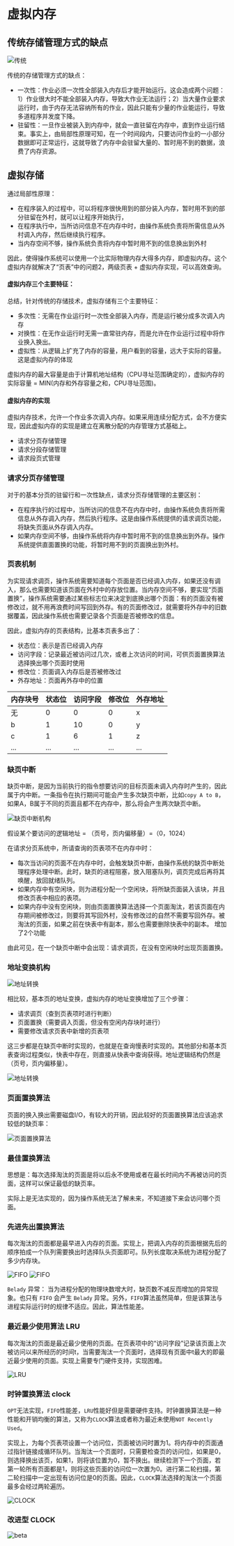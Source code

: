 # 虚拟内存

## 传统存储管理方式的缺点
![传统](内存管理_虚拟内存_传统内存分配的缺点.png)

传统的存储管理方式的缺点：
+ 一次性：作业必须一次性全部装入内存后才能开始运行。这会造成两个问题：1）作业很大时不能全部装入内存，导致大作业无法运行；2）当大量作业要求运行时，由于内存无法容纳所有的作业，因此只能有少量的作业能运行，导致多道程序并发度下降。
+ 驻留性：一旦作业被装入到内存中，就会一直驻留在内存中，直到作业运行结束。事实上，由局部性原理可知，在一个时间段内，只要访问作业的一小部分数据即可正常运行，这就导致了内存中会驻留大量的、暂时用不到的数据，浪费了内存资源。
## 虚拟存储
通过局部性原理：
+ 在程序装入的过程中，可以将程序很快用到的部分装入内存，暂时用不到的部分驻留在外村，就可以让程序开始执行，
+ 在程序执行中，当所访问信息不在内存中时，由操作系统负责将所需信息从外村调入内存，然后继续执行程序。
+ 当内存空间不够，操作系统负责将内存中暂时用不到的信息换出到外村

因此，使得操作系统可以使用一个比实际物理内存大得多内存，即虚拟内存。这个虚拟内存就解决了“页表”中的问题2，两级页表 + 虚拟内存实现，可以高效查询。

#### 虚拟内存三个主要特征：
总结，针对传统的存储技术，虚拟存储有三个主要特征：
+ 多次性：无需在作业运行时一次性全部装入内存，而是运行被分成多次调入内存
+ 对换性：在无作业运行时无需一直常驻内存，而是允许在作业运行过程中将作业换入换出。
+ 虚拟性：从逻辑上扩充了内存的容量，用户看到的容量，远大于实际的容量。这是虚拟内存的体现

虚拟内存的最大容量是由于计算机地址结构（CPU寻址范围确定的），虚拟内存的实际容量 = MIN(内存和外存容量之和，CPU寻址范围)。

#### 虚拟内存的实现
虚拟内存技术，允许一个作业多次调入内存。如果采用连续分配方式，会不方便实现，因此虚拟内存的实现是建立在离散分配的内存管理方式基础上。
+ 请求分页存储管理
+ 请求分段存储管理
+ 请求段页式管理
  
### 请求分页存储管理 
对于的基本分页的驻留行和一次性缺点，请求分页存储管理的主要区别：
+ 在程序执行的过程中，当所访问的信息不在内存中时，由操作系统负责将所需信息从外存调入内存，然后执行程序。这是由操作系统提供的请求调页功能，将缺失页面从外存调入内存。
+ 如果内存空间不够，由操作系统将内存中暂时用不到的信息换出到外存。操作系统提供直面置换的功能，将暂时用不到的页面换出到外村。

### 页表机制
为实现请求调页，操作系统需要知道每个页面是否已经调入内存，如果还没有调入，那么也需要知道该页面在外村中的存放位置。当内存空间不够，要实现“页面置换”，操作系统需要通过某些标志位来决定到底换出哪个页面：有的页面没有被修改过，就不用再浪费时间写回到外存。有的页面修改过，就需要将外存中的旧数据覆盖，因此操作系统也需要记录各个页面是否被修改的信息。

因此，虚拟内存的页表结构，比基本页表多出了：
+ 状态位：表示是否已经调入内存
+ 访问字段：记录最近被访问过几次，或者上次访问的时间，可供页面置换算法选择换出哪个页面时使用
+ 修改位：页面调入内存后是否被修改过
+ 外存地址：页面再外存中的位置

|内存块号|状态位|访问字段|修改位|外存地址|
|-|-|-|-|-|
|无|0|0|0|x|
|b|1|10|0|y|
|c|1|6|1|z|
|...|...|...|...|...|

### 缺页中断 
缺页中断，是因为当前执行的指令想要访问的目标页面未调入内存时产生的，因此属于内中断。一条指令在执行期间可能会产生多次缺页中断，比如`copy A to B`，如果A，B属于不同的页面且都不在内存中，那么将会产生两次缺页中断。

![缺页中断机构](内存管理_虚拟内存_缺页中断_2.png) 

假设某个要访问的逻辑地址 = （页号，页内偏移量）=（0，1024）

在请求分页系统中，所请查询的页表项不在内存中时：
+ 每次当访问的页面不在内存中时，会触发缺页中断，由操作系统的缺页中断处理程序处理中断。此时，缺页的进程阻塞，放入阻塞队列，调页完成后再将其唤醒，放回就绪队列。
+ 如果内存中有空闲块，则为进程分配一个空闲块，将所缺页面装入该块，并且修改页表中相应的表项。
+ 如果内存中没有空闲块，则由页面置换算法选择一个页面淘汰，若该页面在内存期间被修改过，则要将其写回外村，没有修改过的自然不需要写回外存。被淘汰的页面，如果之前在快表中有副本，那么也需要删除快表中的副本。
增加了2个功能

由此可见，在一个缺页中断中会出现：请求调页，在没有空闲块时出现页面置换。
### 地址变换机构

![地址转换](内存管理_虚拟内存_地址转换_1.png)

相比较，基本页的地址变换，虚拟内存的地址变换增加了三个步骤：
+ 请求调页（查到页表项时进行判断）
+ 页面置换（需要调入页面，但没有空闲内存块时进行）
+ 需要修改请求页表中新增的页表项
  
这三步都是在缺页中断时实现的，也就是在查询慢表时实现的。其他部分和基本页表查询过程类似，快表中存在，则直接从快表中查询获得。地址逻辑结构仍然是（页号，页内偏移量）。

![地址转换](内存管理_虚拟内存_地址转换_1.png)

### 页面置换算法
页面的换入换出需要磁盘I/O，有较大的开销，因此较好的页面置换算法应该追求较低的缺页率： 

![页面置换算法](内存管理_虚拟内存_页面置换算法.png) 

### 最佳置换算法
思想是：每次选择淘汰的页面是将以后永不使用或者在最长时间内不再被访问的页面，这样可以保证最低的缺页率。

实际上是无法实现的，因为操作系统无法了解未来，不知道接下来会访问哪个页面。

### 先进先出置换算法 
每次淘汰的页面都是最早进入内存的页面。实现上，把调入内存的页面根据先后的顺序拍成一个队列需要换出时选择队头页面即可。队列长度取决系统为进程分配了多少内存块。

![FIFO](内存管理_虚拟内存_页面置换算法_FIFO_0.png)
![FIFO](内存管理_虚拟内存_页面置换算法_FIFO.png) 

`Belady` 异常： 当为进程分配的物理块数增大时，缺页数不减反而增加的异常现象。也只有 `FIFO` 会产生 `Belady` 异常。另外，`FIFO`算法虽然简单，但是该算法与进程实际运行时的规律不适应。因此，算法性能差。

### 最近最少使用算法 LRU
每次淘汰的页面是最近最少使用的页面。在页表项中的“访问字段”记录该页面上次被访问以来所经历的时间t，当需要淘汰一个页面时，选择现有页面中t最大的即最近最少使用的页面。实现上需要专门硬件支持，实现困难。

![LRU](内存管理_虚拟内存_页面置换算法_LRU.png)

### 时钟置换算法 clock
`OPT`无法实现，`FIFO`性能差，`LRU`性能好但是需要硬件支持。时钟置换算法是一种性能和开销均衡的算法，又称为`CLOCK`算法或者称为最近未使用`NOT Recently Used`。

实现上，为每个页表项设置一个访问位，页面被访问时置为1。将内存中的页面通过指针链接成循环队列。当淘汰一个页面时，只需要检查页的访问位，如果是0，则选择换出该页，如果1，则将该位置为0，暂不换出。继续检测下一个页面，若第一轮所有页面都是1，则将这些页面的访问位一次置为0。进行第二轮扫描，第二轮扫描中一定出现有访问位是0的页面。因此，`CLOCK`算法选择的淘汰一个页面最多会经过两轮遍历。

![CLOCK](内存管理_虚拟内存_页面置换算法_CLOCK.png) 

### 改进型 CLOCK

![beta](内存管理_虚拟内存_页面置换算法_CLOCK_beta.png) 

  
